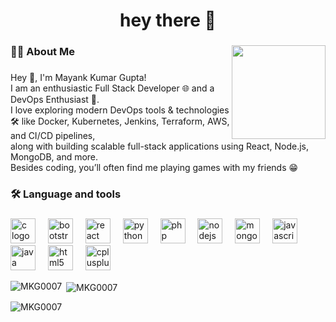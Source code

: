 <h1 align="center">hey there 👋</h1>

###

<img align="right" height="150" src="https://media0.giphy.com/media/v1.Y2lkPTc5MGI3NjExN3F5NHRlMHY4NDltam9mcXk4OXRzbG05cTdscm43dDJtbXFieXdtbCZlcD12MV9pbnRlcm5hbF9naWZfYnlfaWQmY3Q9Zw/qgQUggAC3Pfv687qPC/giphy.gif"  />

###

<h3 align="left">👩‍💻  About Me</h3>

###

<p align="left">Hey 👋, I'm  Mayank Kumar Gupta!<br>I am an enthusiastic Full Stack Developer 🌐 and a DevOps Enthusiast 🚀.<br>I love exploring modern DevOps tools & technologies 🛠️ like Docker, Kubernetes, Jenkins, Terraform, AWS, and CI/CD pipelines,<br>along with building scalable full-stack applications using React, Node.js, MongoDB, and more.<br>Besides coding, you’ll often find me playing games with my friends 😁</p>

###

<h3 align="left">🛠 Language and tools</h3>

###

<div align="left">
  <img src="https://cdn.jsdelivr.net/gh/devicons/devicon/icons/c/c-original.svg" height="40" alt="c logo"  />
  <img width="12" />
  <img src="https://cdn.jsdelivr.net/gh/devicons/devicon/icons/bootstrap/bootstrap-original.svg" height="40" alt="bootstrap logo"  />
  <img width="12" />
  <img src="https://cdn.jsdelivr.net/gh/devicons/devicon/icons/react/react-original.svg" height="40" alt="react logo"  />
  <img width="12" />
  <img src="https://cdn.jsdelivr.net/gh/devicons/devicon/icons/python/python-original.svg" height="40" alt="python logo"  />
  <img width="12" />
  <img src="https://cdn.jsdelivr.net/gh/devicons/devicon/icons/php/php-original.svg" height="40" alt="php logo"  />
  <img width="12" />
  <img src="https://cdn.jsdelivr.net/gh/devicons/devicon/icons/nodejs/nodejs-original.svg" height="40" alt="nodejs logo"  />
  <img width="12" />
  <img src="https://cdn.jsdelivr.net/gh/devicons/devicon/icons/mongodb/mongodb-original.svg" height="40" alt="mongodb logo"  />
  <img width="12" />
  <img src="https://cdn.jsdelivr.net/gh/devicons/devicon/icons/javascript/javascript-original.svg" height="40" alt="javascript logo"  />
  <img width="12" />
  <img src="https://cdn.jsdelivr.net/gh/devicons/devicon/icons/java/java-original.svg" height="40" alt="java logo"  />
  <img width="12" />
  <img src="https://cdn.jsdelivr.net/gh/devicons/devicon/icons/html5/html5-original.svg" height="40" alt="html5 logo"  />
  <img width="12" />
  <img src="https://cdn.jsdelivr.net/gh/devicons/devicon/icons/cplusplus/cplusplus-original.svg" height="40" alt="cplusplus logo"  />
</div>
<p><img align="left" src="https://github-readme-stats.vercel.app/api/top-langs?username=MKG0007&show_icons=true&locale=en&layout=compact" alt="MKG0007" /></p>

<p>&nbsp;<img align="center" src="https://github-readme-stats.vercel.app/api?username=MKG0007&show_icons=true&locale=en" alt="MKG0007" /></p>

<p><img align="center" src="https://github-readme-streak-stats.herokuapp.com/?user=MKG0007&" alt="MKG0007" /></p>

